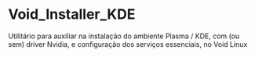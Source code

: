 # Void_Installer_KDE
Utilitário para auxiliar na instalação do ambiente Plasma / KDE, com (ou sem) driver Nvidia, e configuração dos serviços essenciais, no Void Linux
